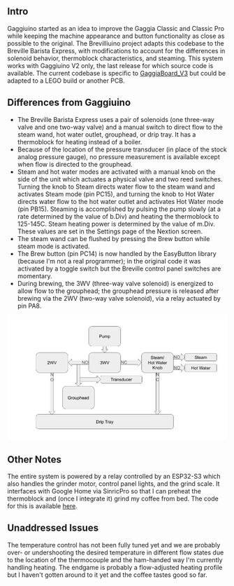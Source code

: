 ## Intro
Gaggiuino started as an idea to improve the Gaggia Classic and Classic Pro while keeping the machine appearance and button functionality as close as possible to the original. The Brevilliuino project adapts this codebase to the Breville Barista Express, with modifications to account for the differences in solenoid behavior, thermoblock characteristics, and steaming. This system works with Gaggiuino V2 only, the last release for which source code is available. The current codebase is specific to [GaggiaBoard_V3](https://github.com/banoz/CoffeeHat/tree/a1cdccbc4df707b2967d31b3c6e985c20c3fda71/Hardware/GaggiaBoard_V3) but could be adapted to a LEGO build or another PCB.

## Differences from Gaggiuino
- The Breville Barista Express uses a pair of solenoids (one three-way valve and one two-way valve) and a manual switch to direct flow to the steam wand, hot water outlet, grouphead, or drip tray. It has a thermoblock for heating instead of a boiler.
- Because of the location of the pressure transducer (in place of the stock analog pressure gauge), no pressure measurement is available except when flow is directed to the grouphead. 
- Steam and hot water modes are activated with a manual knob on the side of the unit which actuates a physical valve and two reed switches. Turning the knob to Steam directs water flow to the steam wand and activates Steam mode (pin PC15), and turning the knob to Hot Water directs water flow to the hot water outlet and activates Hot Water mode (pin PB15). Steaming is accomplished by pulsing the pump slowly (at a rate determined by the value of b.Div) and heating the thermoblock to 125-145C. Steam heating power is determined by the value of m.Div. These values are set in the Settings page of the Nextion screen. 
- The steam wand can be flushed by pressing the Brew button while steam mode is activated. 
- The Brew button (pin PC14) is now handled by the EasyButton library (because I'm not a real programmer); in the original code it was activated by a toggle switch but the Breville control panel switches are momentary. 
- During brewing, the 3WV (three-way valve solenoid) is energized to allow flow to the grouphead; the grouphead pressure is released after brewing via the 2WV (two-way valve solenoid), via a relay actuated by pin PA8.

![plumbing](/Plumbing.jpg)

## Other Notes
The entire system is powered by a relay controlled by an ESP32-S3 which also handles the grinder motor, control panel lights, and the grind scale. It interfaces with Google Home via SinricPro so that I can preheat the thermoblock and (once I integrate it) grind my coffee from bed. The code for this is available [here](https://github.com/oblongflight/Brevilliuino-Grinder).

## Unaddressed Issues
The temperature control has not been fully tuned yet and we are probably over- or undershooting the desired temperature in different flow states due to the location of the thermocouple and the ham-handed way I'm currently handling heating. The endgame is probably a flow-adjusted heating profile but I haven't gotten around to it yet and the coffee tastes good so far.
